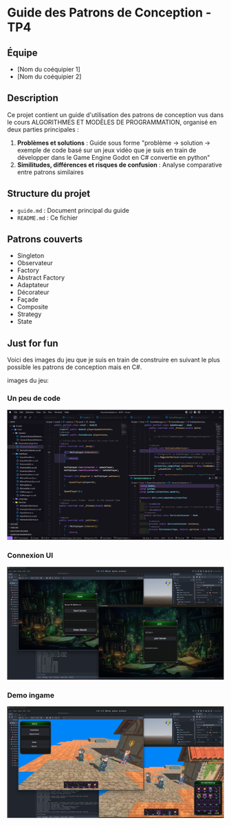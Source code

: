 # Guide des Patrons de Conception - TP4

## Équipe
- [Nom du coéquipier 1]
- [Nom du coéquipier 2]

## Description
Ce projet contient un guide d'utilisation des patrons de conception vus dans le cours ALGORITHMES ET MODÈLES DE PROGRAMMATION, organisé en deux parties principales :

1. **Problèmes et solutions** : Guide sous forme "problème → solution → exemple de code basé sur un jeux vidéo que je suis en train de développer dans le Game Engine Godot en C# convertie en python"
2. **Similitudes, différences et risques de confusion** : Analyse comparative entre patrons similaires

## Structure du projet
- `guide.md` : Document principal du guide
- `README.md` : Ce fichier

## Patrons couverts
- Singleton
- Observateur
- Factory
- Abstract Factory
- Adaptateur
- Décorateur
- Façade
- Composite
- Strategy
- State

## Just for fun
Voici des images du jeu que je suis en train de construire en suivant le plus possible les patrons de conception mais en C#.

images du jeu:

### Un peu de code
![Image du jeu](./imgs/Screenshot_1.png)

### Connexion UI
![Image du jeu](imgs/Screenshot_2.png)

### Demo ingame
![Image du jeu](imgs/Screenshot_3.png)

